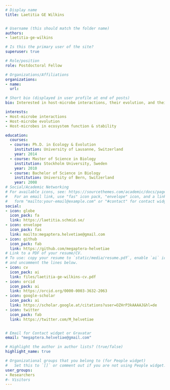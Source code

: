 ```yaml
---
# Display name
title: Laetitia GE Wilkins


# Username (this should match the folder name)
authors:
- laetitia-ge-wilkins

# Is this the primary user of the site?
superuser: true

# Role/position
role: Postdoctoral Fellow

# Organizations/Affiliations
organizations:
- name: 
  url: 

# Short bio (displayed in user profile at end of posts)
bio: Interested in host-microbe interactions, their evolution, and their role in ecosystem function and stability.

interests:
- Host-microbe interactions
- Host-microbe evolution
- Host-microbes in ecosystem function & stability

education:
  courses:
  - course: Ph.D. in Ecology & Evolution
    institution: University of Lausanne, Switzerland
    year: 2014
  - course: Master of Science in Biology
    institution: Stockholm University, Sweden
    year: 2010    
  - course: Bachelor of Science in Biology
    institution: University of Bern, Switzerland
    year: 2008
# Social/Academic Networking
# For available icons, see: https://sourcethemes.com/academic/docs/page-builder/#icons
#   For an email link, use "fas" icon pack, "envelope" icon, and a link in the
#   form "mailto:your-email@example.com" or "#contact" for contact widget.
social:
- icon: globe
  icon_pack: fa
  link: https://laetitia.schmid.se/
- icon: envelope
  icon_pack: fas
  link: mailto:megaptera.helvetiae@gmail.com
- icon: github
  icon_pack: fab
  link: https://github.com/megaptera-helvetiae
# Link to a PDF of your resume/CV.
# To use: copy your resume to `static/media/resume.pdf`, enable `ai` icons in `params.toml`, 
# and uncomment the lines below.
- icon: cv
  icon_pack: ai
  link: files/laetitia-ge-wilkins-cv.pdf
- icon: orcid
  icon_pack: ai
  link: https://orcid.org/0000-0003-3632-2063
- icon: google-scholar
  icon_pack: ai
  link: https://scholar.google.at/citations?user=OZHrP3kAAAAJ&hl=de
- icon: twitter
  icon_pack: fab
  link: https://twitter.com/M_helvetiae


# Email for Contact widget or Gravatar
email: "megaptera.helvetiae@gmail.com"

# Highlight the author in author lists? (true/false)
highlight_name: true

# Organizational groups that you belong to (for People widget)
#   Set this to `[]` or comment out if you are not using People widget.
user_groups:
- Researchers
#- Visitors
---
```


